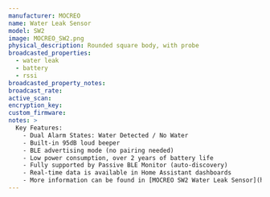```yaml
---
manufacturer: MOCREO
name: Water Leak Sensor
model: SW2
image: MOCREO_SW2.png
physical_description: Rounded square body, with probe
broadcasted_properties:
  - water leak
  - battery
  - rssi
broadcasted_property_notes:
broadcast_rate:
active_scan:
encryption_key:
custom_firmware:
notes: >
  Key Features:
    - Dual Alarm States: Water Detected / No Water
    - Built-in 95dB loud beeper
    - BLE advertising mode (no pairing needed)
    - Low power consumption, over 2 years of battery life
    - Fully supported by Passive BLE Monitor (auto-discovery)
    - Real-time data is available in Home Assistant dashboards
    - More information can be found in [MOCREO SW2 Water Leak Sensor](https://mocreo.com/products/water-leak-sensor/)
---
```

